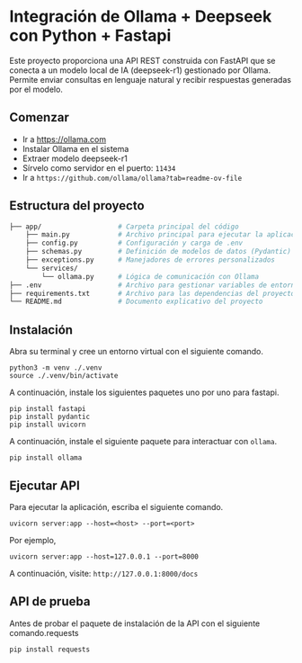 # Integración de Ollama + Deepseek con Python + Fastapi

Este proyecto proporciona una API REST construida con FastAPI que se conecta a un modelo local de IA (deepseek-r1) gestionado por Ollama. Permite enviar consultas en lenguaje natural y recibir respuestas generadas por el modelo.

## Comenzar

- Ir a https://ollama.com
- Instalar Ollama en el sistema
- Extraer modelo deepseek-r1
- Sírvelo como servidor en el puerto: `11434`
- Ir a `https://github.com/ollama/ollama?tab=readme-ov-file`


## Estructura del proyecto
```bash
├── app/                   # Carpeta principal del código
    ├── main.py            # Archivo principal para ejecutar la aplicación
    ├── config.py          # Configuración y carga de .env
    ├── schemas.py         # Definición de modelos de datos (Pydantic)
    ├── exceptions.py      # Manejadores de errores personalizados
    └── services/
        └── ollama.py      # Lógica de comunicación con Ollama
├── .env                   # Archivo para gestionar variables de entorno
├── requirements.txt       # Archivo para las dependencias del proyecto
└── README.md              # Documento explicativo del proyecto
```

## Instalación

Abra su terminal y cree un entorno virtual con el siguiente comando.
```shell
python3 -m venv ./.venv
source ./.venv/bin/activate
```

A continuación, instale los siguientes paquetes uno por uno para fastapi.
```shell
pip install fastapi
pip install pydantic
pip install uvicorn
```
A continuación, instale el siguiente paquete para interactuar con `ollama`.
```shell
pip install ollama
```

## Ejecutar API
Para ejecutar la aplicación, escriba el siguiente comando.
```shell
uvicorn server:app --host=<host> --port=<port>
```
Por ejemplo,
```shell
uvicorn server:app --host=127.0.0.1 --port=8000
```
A continuación, visite: `http://127.0.0.1:8000/docs`

## API de prueba
Antes de probar el paquete de instalación de la API con el siguiente comando.requests
```shell
pip install requests
```
